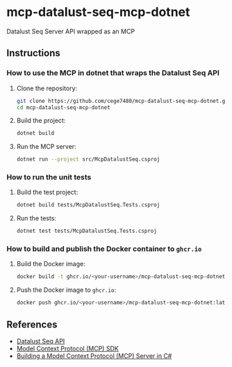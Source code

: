 # mcp-datalust-seq-mcp-dotnet
Datalust Seq Server API wrapped as an MCP

## Instructions

### How to use the MCP in dotnet that wraps the Datalust Seq API

1. Clone the repository:
   ```sh
   git clone https://github.com/cege7480/mcp-datalust-seq-mcp-dotnet.git
   cd mcp-datalust-seq-mcp-dotnet
   ```

2. Build the project:
   ```sh
   dotnet build
   ```

3. Run the MCP server:
   ```sh
   dotnet run --project src/McpDatalustSeq.csproj
   ```

### How to run the unit tests

1. Build the test project:
   ```sh
   dotnet build tests/McpDatalustSeq.Tests.csproj
   ```

2. Run the tests:
   ```sh
   dotnet test tests/McpDatalustSeq.Tests.csproj
   ```

### How to build and publish the Docker container to `ghcr.io`

1. Build the Docker image:
   ```sh
   docker build -t ghcr.io/<your-username>/mcp-datalust-seq-mcp-dotnet:latest .
   ```

2. Push the Docker image to `ghcr.io`:
   ```sh
   docker push ghcr.io/<your-username>/mcp-datalust-seq-mcp-dotnet:latest
   ```

## References

- [Datalust Seq API](https://github.com/cege7480/seq-api)
- [Model Context Protocol (MCP) SDK](https://modelcontextprotocol.github.io/csharp-sdk/api/ModelContextProtocol.html)
- [Building a Model Context Protocol (MCP) Server in C#](https://devblogs.microsoft.com/dotnet/build-a-model-context-protocol-mcp-server-in-csharp/)
